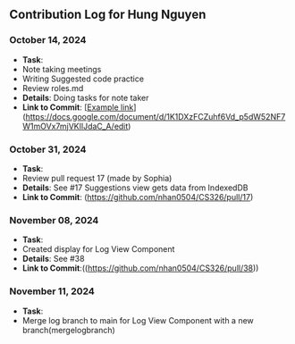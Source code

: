 ## Contribution Log for Hung Nguyen

### October 14, 2024
- **Task**:
- Note taking meetings
- Writing Suggested code practice
- Review roles.md
- **Details**: Doing tasks for note taker
- **Link to Commit**: [[Example link](https://github.com)](https://docs.google.com/document/d/1K1DXzFCZuhf6Vd_p5dW52NF7W1mOVx7mjVKIlJdaC_A/edit)

### October 31, 2024
- **Task**:
- Review pull request 17 (made by Sophia)
- **Details**: See #17 Suggestions view gets data from IndexedDB
- **Link to Commit**: (https://github.com/nhan0504/CS326/pull/17)

### November 08, 2024
- **Task**:
- Created display for Log View Component
- **Details**: See #38
- **Link to Commit**:((https://github.com/nhan0504/CS326/pull/38))

### November 11, 2024
- **Task**:
- Merge log branch to main for Log View Component with a new branch(mergelogbranch)